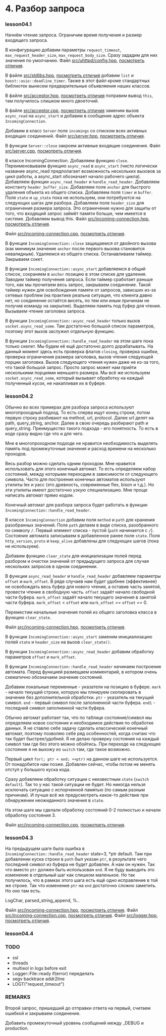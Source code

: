 # 4. Разбор запроса

### lesson04.1

Начнём чтение запроса. Ограничим время получения и размер входящего запроса.

В конфигурацию добавим параметры `request_timeout`, `max_request_header_size`, `max_request_body_size`. Сразу зададим для них значения по умолчанию.
Файл [src/uhttpd/config.hpp](/../lesson04.1/src/uhttpd/config.hpp), [посмотреть отличия](/../../compare/c041..c041a).

В файле [src/stdlibs.hpp](/../lesson04.1/src/stdlibs.hpp), [посмотреть отличия](/../../compare/c041a..c041b) добавим `list` и `boost::asio::deadline_timer`. Также в этот файл кроме стандартных библиотек вынесем предварительные объявляения наших классов.

В файле [src/acceptor.hpp](/../lesson04.1/src/acceptor.hpp), [посмотреть отличия](/../../compare/c041b..c041c) поправим вывод `this`, там получилось слишком много двоеточий.

В файле [src/acceptor.cpp](/../lesson04.1/src/acceptor.cpp), [посмотреть отличия](/../../compare/c041c..c041d) заменим вызов `async_read` на `async_start` и добавим в сообщение адрес объекта `IncomingConnection`.

Добавим в класс `Server` поле `incomings` со списком всех активных входящих соединений.
Файл [src/server.hpp](/../lesson04.1/src/server.hpp), [посмотреть отличия](/../../compare/c041d..c041e).

В функции `Server::close` закроем активные входящие соединения.
Файл [src/server.cpp](/../lesson04.1/src/server.cpp), [посмотреть отличия](/../../compare/c041e..c041f).

В классе IncomingConnection. Добавляем функцию `close`. Переименовываем функцию `async_read` в `async_start` (чисто логически название async_read предполагает возможность нескольких вызовов за цикл работы, а async_start обозначает начало рабочего цикла). Добавляем функции `async_read_header` и `handle_read_header`. Добавляем константу `header_buffer_size`. Добавляем поле `anchor` для быстрого удаления объекта из общего списка. Добавляем поля `timer` и `buffer`. Поля `state` и `up_state` пока не используем, они потребуются на следующих шагах для разбора. Добавляем поле `header_size` для ограничения размера запроса. Это ограничение нужно для защиты от того, что входящий запрос займёт памяти больше, чем имеется в системе.
Добавляем вывод this.
Файл [src/incoming-connection.hpp](/../lesson04.1/src/incoming-connection.hpp), [посмотреть отличия](/../../compare/c041f..c041g).

Файл [src/incoming-connection.cpp](/../lesson04.1/src/incoming-connection.cpp), [посмотреть отличия](/../../compare/c041g..c041h).

В функции `IncomingConnection::close` защищаемся от двойного вызова (как минимум значение `anchor` после первого вызова становится невалидным). Удаляемся из общего списка. Останавливаем таймер. Закрываем сокет.

В функции `IncomingConnection::async_start` добавляемся в общий список, сохраняем в `anchor` позицию в этом списке для удаления. Заводим таймер получения запроса. Если таймер сработает раньше того, как мы прочитаем весь запрос, закрываем соединение. Такой таймер нужен для освобождения памяти от запросов, зависших из-за сетевых проблем (на практике реальна ситуация, что клиента давно нет, но соединение остаётся висеть, по тем или иным причинам не получив команду на закрытие). Выделяем память под буфер для чтения. Вызываем чтение заголовка запроса.

В функции `IncomingConnection::async_read_header` только вызов `socket.async_read_some`. Там достаточно большой список параметров, поэтому этот вызов заслужил отдельную функцию.

В функции `IncomingConnection::handle_read_header` на этом шаге пока только скелет. Мы будем её ещё достаточно долго дорабатывать. На данный момент здесь есть проверка флагов `closing`, проверка ошибки, проверка ограничения размера заголовка, вызов чтения следующей порции заголовка. Вызов следующего чтения нужен даже не из-за того, что такой большой запрос. Просто запрос может нам прийти несколькими порциями меньшего размера. Мы всё же используем `socket.async_read_some`, который вызывает обработку на каждый полученный кусок, не накапливая их в буфере.




### lesson04.2

Обычно во всех примерах для разбора запроса используют многопроходный подход. То есть сперва ищут конец строки, потом первую строку разбивают на method, url, protocol. Далее url делят на path, query_string, anchor. Далее в свою очередь разбирают path и query_string. Преимущество такого подхода - его понятность. То есть в коде сразу видно где что и для чего.

Мне в многопроходном подходе не нравится необходимость выделять память под промежуточные значения и расход времени на несколько проходов.

Весь разбор можно сделать одним проходом. Мне нравится использовать для этого конечный автомат. То есть определяем набор состояний, между которыми переходим в зависимости от следующего символа. Часто для построения конечных автоматов используют утилиты lex и yacc (это древность, современные flex, bison и т.д.). Но эти утилиты имеют достаточно узкую специализацию. Мне проще написать автомат прямо кодом.

Конечный автомат для разбора запроса будет работать в функции `IncomingConnection::handle_read_header`.

В классе `IncomingConnection` добавим поля `method` и `path` для хранения разобранных значений. Поле `path` делаем в виде списка, разобранного по символу `/`. Первый элемент списка - пустой (`path` начинается с `/`). Состояние автомата записываем в добавленное ранее поле `state`. Поля `http_version`, `proto` и `keep_alive` добавлены для следующих шагов (пока не используем).

Добавим функцию `clear_state` для инициализации полей перед разбором и очистки значений от предыдущего запроса для случая нескольких запросов в одном соединении.

В функции `async_read_header` и `handle_read_header` добавляем параметры `offset` и `mark_offset`. В ряде случаев нам будет удобнее (эффективнее) не освобождать весь буфер для нового чтения, а оставив часть занятой, провести чтение в свободную часть. `offset` задаёт начало свободной части буфера. `mark_offset` задаёт начало текущего значения в занятой части буфера. `mark_offset` < `offset` или `mark_offset` == `offset` == 0.

Переместим начальные значения полей из общего заголовка класса в функцию `clear_state`.

Файл [src/incoming-connection.hpp](/../lesson04.2/src/incoming-connection.hpp), [посмотреть отличия](/../../compare/c042..c042a).

В функции `IncomingConnection::async_start` заменим инициализацию полей `state` и `header_size` на вызов `clear_state()`.

В функции `IncomingConnection::async_read_header` добавим обработку параметров `offset` и `mark_offset`.

В функции `IncomingConnection::handle_read_header` начинаем построение автомата. Перед функцией размещаем комментарий, в котором очень схематично обозначаем значение состояний.

Добавим локальные переменные - указатели на позицию в буфере. `mark` - начало текущей строки, которую мы плнируем скопировать в значение без дополнительной обработки. `ptr` - указатель на текущий символ. `end` - первый символ после заполненной части буфера. `end1` - последний символ заполненной части буфера.

Обычно автомат работает так, что по таблице состояние/символ мы определяем новое состояние и необходимое действие по обработке данных. Я не ставлю себе задачу сделать классический конечный автомат, поэтому позволяю себе ряд особенностей, когда считаю что так будет быстрее/удобней. Я не делаю проверку состояния на каждый символ там где без этого можно обойтись. При переходе на следующее состояние я не выхожу из `switch` там, где такое возможно.

Первый цикл `for(; ptr < end; ++ptr)` на данном шаге не используется. От понадобится нам позже. Добавлен сейчас, чтобы потом не менять отступ у большого куска кода.

Сразу добавляем обработку ситуации с неизвестным `state` (`switch default`).
Так то у нас такой ситуации не будет. Но никогда нельзя исключать ситуацию с испорченной памятью (по самым разным причинам). И лучше всё же предусмотреть какое-то действие при обнаружении неожиданного значения в `state`.

На этом шаге мы сделали обработку состояний 0-2 полностью и начали обработку состояния 3.

Файл [src/incoming-connection.cpp](/../lesson04.2/src/incoming-connection.cpp), [посмотреть отличия](/../../compare/c042a..c042b).




### lesson04.3

На предыдущем шаге была ошибка в `IncomingConnection::handle_read_header` state=3, *ptr default. Там при добавлении куска строки в `path` был указан `ptr`, в результате чего последний символ из буфера не будет добавлен. А нам он нужен. Так что вместо `ptr` должен быть использован `end`. Я не буду выводить это изменение в отдельный шаг как слишком маленькое. Но так получилось, что в рамках этого шага есть ещё одно исправление в той же строке. Так что изменение `ptr` на `end` достаточно сложно заметить. Но оно там есть.

LogChar, parsed_string_append, %..

Файл [src/incoming-connection.hpp](/../lesson04.3/src/incoming-connection.hpp), [посмотреть отличия](/../../compare/c043b..c043c).
Файл [src/incoming-connection.cpp](/../lesson04.3/src/incoming-connection.cpp), [посмотреть отличия](/../../compare/c043c..c043d).
Файл [src/logger.hpp](/../lesson04.3/src/logger.hpp), [посмотреть отличия](/../../compare/c043d..c043e).




### lesson04.4

### TODO
* ssl
* threads
* multieol in logs before exit
* Logger::File::ready if(error) переделать
* segv backtrace addr2line
* LOGT("request_timeout")

### REMARKS

Второй запрос, пришедший до отправки ответа на первый, считаем ошибкой и закрываем соединение.

Добавить промежуточный уровень сообщений между _DEBUG и production.
